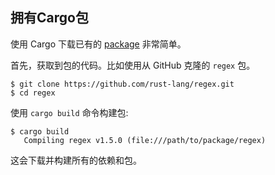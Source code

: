 ## 拥有Cargo包

使用 Cargo 下载已有的 [package][def-package] 非常简单。

首先，获取到包的代码。比如使用从 GitHub 克隆的 `regex` 包。

```console
$ git clone https://github.com/rust-lang/regex.git
$ cd regex
```

使用 `cargo build` 命令构建包:

```console
$ cargo build
   Compiling regex v1.5.0 (file:///path/to/package/regex)
```

这会下载并构建所有的依赖和包。

[def-package]:  ../appendix/glossary.md#package  '"package" (glossary entry)'
